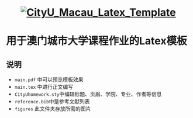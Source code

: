 <h1 align="center">
  <a href="https://github.com/ycsek/CityU-Macau-Latex-Template">
    <img alt="CityU_Macau_Latex_Template" src="https://github.com/ycsek/CityU-Macau-Latex-Template/blob/main/figures/Cityu_logo_color.png"  />
  </a> 



# 用于澳门城市大学课程作业的Latex模板



## 说明

* `main.pdf` 中可以预览模板效果
* `main.tex` 中进行正文编写
* `CityUhomework.sty`中编辑标题、页眉、学院、专业、作者等信息
* `reference.bib`中是参考文献列表
* `figures` 此文件夹存放所需的图片


